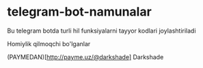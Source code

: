 # telegram-bot-namunalar
Bu telegram botda turli hil funksiyalarni tayyor kodlari joylashtiriladi


Homiylik qilmoqchi bo'lganlar


(PAYMEDAN)[http://payme.uz/@darkshade] Darkshade
